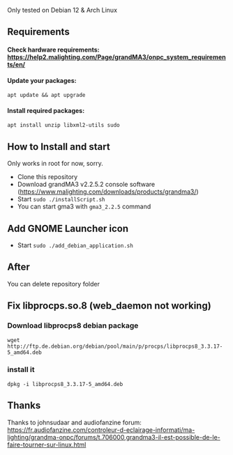 Only tested on Debian 12 & Arch Linux

## Requirements

#### Check hardware requirements: https://help2.malighting.com/Page/grandMA3/onpc_system_requirements/en/

#### Update your packages:
```
apt update && apt upgrade
```

#### Install required packages:
```
apt install unzip libxml2-utils sudo
```

## How to Install and start

Only works in root for now, sorry.

- Clone this repository
- Download grandMA3 v2.2.5.2 console software (https://www.malighting.com/downloads/products/grandma3/)
- Start `sudo ./installScript.sh`
- You can start gma3 with `gma3_2.2.5` command

## Add GNOME Launcher icon

- Start `sudo ./add_debian_application.sh`

## After

You can delete repository folder

## Fix libprocps.so.8 (web_daemon not working)

### Download libprocps8 debian package
```
wget http://ftp.de.debian.org/debian/pool/main/p/procps/libprocps8_3.3.17-5_amd64.deb
```

### install it
```
dpkg -i libprocps8_3.3.17-5_amd64.deb
```

## Thanks

Thanks to johnsudaar and audiofanzine forum:
https://fr.audiofanzine.com/controleur-d-eclairage-informati/ma-lighting/grandma-onpc/forums/t.706000,grandma3-il-est-possible-de-le-faire-tourner-sur-linux.html
